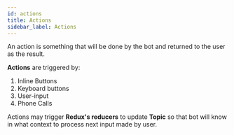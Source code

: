```yaml
---
id: actions
title: Actions
sidebar_label: Actions
---
```


   An action  is something that will be done by the bot and returned to the user as the result.
    
   **Actions** are triggered by:

   1. Inline Buttons
   2. Keyboard buttons
   3. User-input
   4. Phone Calls
 
   Actions may trigger **Redux's reducers**  to update **Topic** so that bot will know in what context to process next  input made by user.

